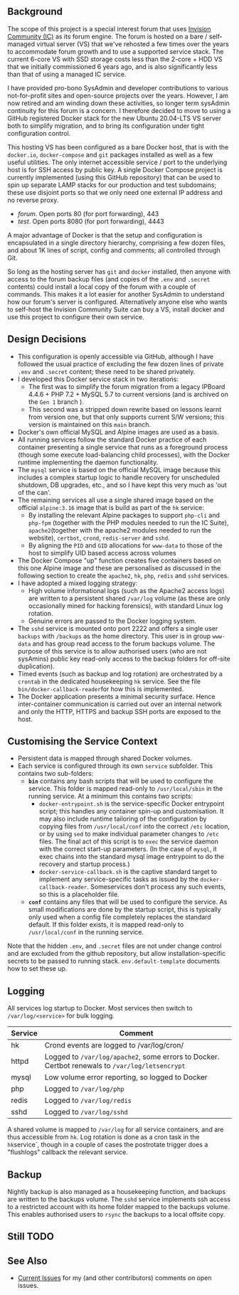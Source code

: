 ## Background

The scope of this project is a special interest forum that uses [Invision Community (IC)](https://invisioommunity.com/) as its forum engine.  The forum is hosted on a bare / self-managed virtual server (VS) that we've rehosted a few times over the years to accommodate forum growth and to use a supported service stack.  The current 6-core VS with SSD storage costs less than the 2-core + HDD VS that we initially commissioned 6 years ago, and is also significantly less than that of using a managed IC service.

I have provided pro-bono SysAdmin and developer contributions to various not-for-profit sites and open-source projects over the years.  However, I am now retired and am winding down these activities, so longer term sysAdmin continuity for this forum is a concern. I therefore decided to move to using a GitHub registered Docker stack for the new Ubuntu 20.04-LTS VS server both to simplify migration, and to bring its configuration under tight configuration control.

This hosting VS has been configured as a bare Docker host, that is with the `docker.io`, `docker-compose` and `git` packages installed as well as a few useful utilities.
The only internet accessible service / port to the underlying host is for SSH access by public key.  A single Docker Compose project is currently implemented (using this GitHub repository) that can be used to spin up separate LAMP stacks for our production and test subdomains; these use disjoint ports so that we only need one external IP address and no reverse proxy.
-  *forum*.  Open ports 80 (for port forwarding), 443
-  *test*.   Open ports 8080 (for port forwarding), 4443

A major advantage of Docker is that the setup and configuration is encapsulated in a single directory hierarchy, comprising a few dozen files, and about 1K lines of script, config and comments; all controlled through Git.

So long as the hosting server has `git` and `docker`  installed, then anyone with access to the forum backup files (and copies of the `.env` and `.secret` contents) could install a local copy of the forum with a couple of commands.  This makes it a lot easier for another SysAdmin to understand how our forum's server is configured.  Alternatively anyone else who wants to self-host the Invision Community Suite can buy a VS, install docker and use this project to configure their own service.

## Design Decisions

*  This configuration is openly accessible via GitHub, although I have followed the usual practice of excluding the few dozen lines of private `.env` and `.secret` content; these need to be shared privately.
*  I developed this Docker service stack in two iterations:
    *  The first was to simplify the forum migration from a legacy IPBoard 4.4.6 + PHP 7.2 + MySQL 5.7 to current versions (and is archived on the `Gen 1` branch ).
    *  This second was a stripped down rewrite based on lessons learnt from version one, but that only supports current S/W versions; this version is maintained on this `main` branch.
*  Docker's own official MySQL and Alpine images are used as a basis.
*  All running services follow the standard Docker practice of each container presenting a single service that runs as a foreground process (though some execute load-balancing child processes), with the Docker runtime implementing the daemon functionality.
*  The `mysql` service is based on the official MySQL image because this includes a complex startup logic to handle recovery for unscheduled shutdown, DB upgrades, etc., and so I have kept this very much as 'out of the can'.
*  The remaining services all use a single shared image based on the official `alpine:3.16` image that is build as part of the `hk` service:
    *  By installing the relevant Alpine packages to support `php-cli` and `php-fpm` (together with the PHP modules needed to run the IC Suite), `apache2`(together with the apache2 modules needed to run the website), `certbot`, `crond`, `redis-server` and `sshd`.
    *  By aligning the `PID` and `GID` allocations for `www-data` to those of the host to simplify UID based access across volumes
*  The Docker Compose "up" function creates five containers based on this one Alpine image and these are personalised as discussed in the following section to create the `apache2`, `hk`, `php`, `redis` and `sshd` services.
*  I have adopted a mixed logging strategy:
    *  High volume informational logs (such as the Apache2 access logs) are written to a persistent shared `/var/log` volume (as these are only occasionally mined for hacking forensics), with standard Linux log rotation.
    *  Genuine errors are passed to the Docker logging system.
*   The `sshd` service is mounted onto port 2222 and offers a single user `backups` with `/backups` as the home directory. This user is in group `www-data` and has group read access to the forum backups volume.  The purpose of this service is to allow authorised users (who are not sysAmins) public key read-only access to the backup folders for off-site duplication).
*  Timed events (such as backup and log rotation) are orchestrated by a `crontab` in the dedicated housekeeping `hk` service. See the file `bin/docker-callback-reader`for how this is implemented.
*  The Docker application presents a minimal security surface.  Hence inter-container communication is carried out over an internal network and only the HTTP, HTTPS and backup SSH ports are exposed to the host.

## Customising the Service Context

*  Persistent data is mapped through shared Docker volumes.
*  Each service is configured through its own `service` subfolder.  This contains two sub-folders:
    *   **`bin`** contains any bash scripts that will be used to configure the service.  This folder is mapped read-only to `/usr/local/sbin` in the running service.  At a minimum this contains two scripts:
        *  `docker-entrypoint.sh` is the service-specific Docker entrypoint script; this handles any container spin-up and customisation.  It may also include runtime tailoring of the configuration by copying files from `/usr/local/conf` into the correct `/etc` location, or by using `sed` to make individual parameter changes to `/etc` files.  The final act of this script is to `exec` the service daemon with the correct start-up parameters.  (In the case of `mysql`, it exec chains into the standard mysql image entrypoint to do the recovery and startup process.)
        *  `docker-service-callback.sh` is the captive standard target to implement any service-specific tasks as issued by the `docker-callback-reader`.  Someservices don't process any such events, so this is a placeholder file.
    *   **`conf`** contains any files that will be used to configure the service.  As small modifications are done by the startup script, this is typically only used when a config file completely replaces the standard default.  If this folder exists, it is mapped read-only to `/usr/local/conf` in the running service.

Note that the hidden `.env`, and `.secret` files are not under change control and are excluded from the github repository, but allow installation-specific secrets to be passed to running stack. `env.default-template` documents how to set these up.

## Logging

All services log startup to Docker.  Most services then switch to `/var/log/<service>` for bulk logging.

| Service | Comment |
| ------- | ------- |
| hk      | Crond events are logged to /var/log/cron/ |
| httpd   | Logged to `/var/log/apache2`, some errors to Docker. Certbot renewals to  `/var/log/letsencrypt` |
| mysql   | Low volume error reporting, so logged to Docker |
| php     | Logged to `/var/log/php` |
| redis   | Logged to `/var/log/redis` |
| sshd    | Logged to `/var/log/sshd` |

A shared volume is mapped to `/var/log` for all service containers, and are thus accessible from `hk`.  Log rotation is done as a cron task in the `hk`service`, though in a couple of cases the postrotate trigger does a "flushlogs" callback the relevant service.

## Backup

Nightly backup is also managed as a housekeeping function, and backups are written to the
backups volume.  The `sshd` service implements ssh access to a restricted account with
its home folder mapped to the backups volume.  This enables authorised users to `rsync`
the backups to a local offsite copy.

##  Still TODO

## See Also

*  [Current Issues](//github.com/TerryE/docker-buildhub/issues) for my (and other contributors) comments on open issues.
